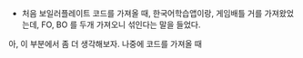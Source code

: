 
- 처음 보일러플레이트 코드를 가져올 때, 한국어학습앱이랑, 게임배틀 거를 가져왔었는데, 
FO, BO 를 두개 가져오니 섞인다는 말을 들었다. 

아, 이 부분에서 좀 더 생각해보자. 
나중에 코드를 가져올 때 

